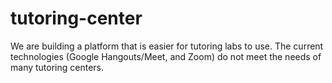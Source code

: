 # tutoring-center
We are building a platform that is easier for tutoring labs to use. The current technologies (Google Hangouts/Meet, and Zoom) do not meet the needs of many tutoring centers. 
